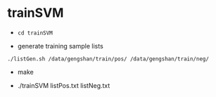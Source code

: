 # trainSVM

- `cd trainSVM`

- generate training sample lists  

`./listGen.sh /data/gengshan/train/pos/ /data/gengshan/train/neg/`

- make

- ./trainSVM listPos.txt listNeg.txt 
